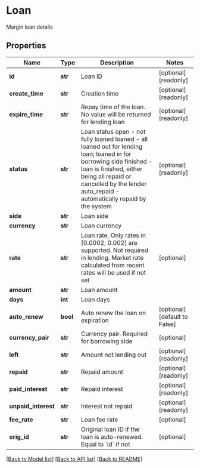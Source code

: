 # Loan

Margin loan details
## Properties
Name | Type | Description | Notes
------------ | ------------- | ------------- | -------------
**id** | **str** | Loan ID | [optional] [readonly] 
**create_time** | **str** | Creation time | [optional] [readonly] 
**expire_time** | **str** | Repay time of the loan. No value will be returned for lending loan | [optional] [readonly] 
**status** | **str** | Loan status  open - not fully loaned loaned - all loaned out for lending loan; loaned in for borrowing side finished - loan is finished, either being all repaid or cancelled by the lender auto_repaid - automatically repaid by the system | [optional] [readonly] 
**side** | **str** | Loan side | 
**currency** | **str** | Loan currency | 
**rate** | **str** | Loan rate. Only rates in [0.0002, 0.002] are supported.  Not required in lending. Market rate calculated from recent rates will be used if not set | [optional] 
**amount** | **str** | Loan amount | 
**days** | **int** | Loan days | 
**auto_renew** | **bool** | Auto renew the loan on expiration | [optional] [default to False]
**currency_pair** | **str** | Currency pair. Required for borrowing side | [optional] 
**left** | **str** | Amount not lending out | [optional] [readonly] 
**repaid** | **str** | Repaid amount | [optional] [readonly] 
**paid_interest** | **str** | Repaid interest | [optional] [readonly] 
**unpaid_interest** | **str** | Interest not repaid | [optional] [readonly] 
**fee_rate** | **str** | Loan fee rate | [optional] 
**orig_id** | **str** | Original loan ID if the loan is auto-renewed. Equal to &#x60;id&#x60; if not | [optional] 

[[Back to Model list]](../README.md#documentation-for-models) [[Back to API list]](../README.md#documentation-for-api-endpoints) [[Back to README]](../README.md)


